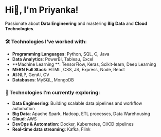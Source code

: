 # Hi👋, I'm Priyanka!

Passionate about **Data Engineering** and mastering **Big Data** and **Cloud Technologies**.

### 🛠️ Technologies I've worked with:
- **Programming Languages**: Python, SQL, C, Java
- **Data Analytics**: PowerBI, Tableau, Excel
- **Machine Learning **: TensorFlow, Keras, Scikit-learn, Deep Learning
- **MERN Full Stack**: HTML, CSS, JS, Express, Node, React
- **AI**:NLP, GenAI, CV
- **Databases**: MySQL, MongoDB

### 🔭 Technologies I’m currently exploring:
- **Data Engineering**: Building scalable data pipelines and workflow automation
- **Big Data**: Apache Spark, Hadoop, ETL processes, Data Warehousing
- **Cloud**: AWS
- **DevOps & Automation**: Docker, Kubernetes, CI/CD pipelines
- **Real-time data streaming**: Kafka, Flink
